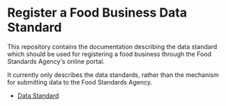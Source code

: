 # Register a Food Business Data Standard

This repository contains the documentation describing the data standard which should be used for registering a food business through the Food Standards Agency's online portal.

It currently only describes the data standards, rather than the mechanism for submitting data to the Food Standards Agency.

 - [Data Standard](https://github.com/fsadata/RegisterAFoodBusinessDataStandard/blob/master/Data%20Standard.md)

